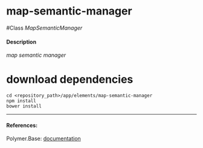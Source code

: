 map-semantic-manager
=========


#Class
*MapSemanticManager*

#### Description
*map semantic manager*

# download dependencies
```
cd <repository_path>/app/elements/map-semantic-manager
npm install
bower install
```

____________
#### References:
Polymer.Base: [documentation](http://polymer.github.io/polymer/)



